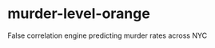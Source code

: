 murder-level-orange
===================

False correlation engine predicting murder rates across NYC